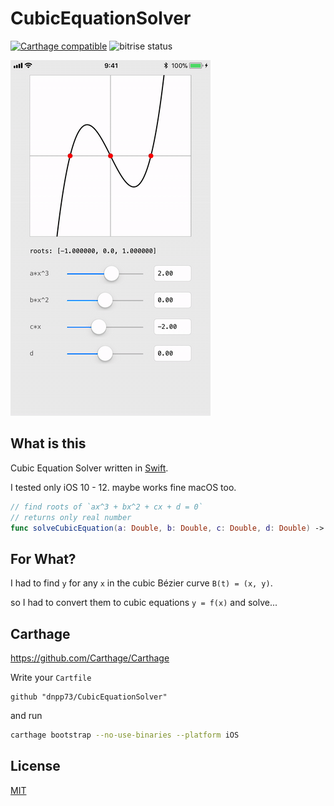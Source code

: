 CubicEquationSolver
===========

[![Carthage compatible](https://img.shields.io/badge/Carthage-compatible-4BC51D.svg?style=flat-square)](https://github.com/Carthage/Carthage)
![bitrise status](https://app.bitrise.io/app/3144cb5fb712fe14/status.svg?token=S1zRdswv1i47m4Y9j9Aq4Q&branch=master)


![ExampleApp](/ExampleApp.gif)


## What is this

Cubic Equation Solver written in [Swift](https://github.com/apple/swift).

I tested only iOS 10 - 12. maybe works fine macOS too.

```swift
// find roots of `ax^3 + bx^2 + cx + d = 0`
// returns only real number
func solveCubicEquation(a: Double, b: Double, c: Double, d: Double) -> [Double]
```


## For What?

I had to find `y` for any `x` in the cubic Bézier curve `B(t) = (x, y)`.

so I had to convert them to cubic equations `y = f(x)`  and solve...


## Carthage

https://github.com/Carthage/Carthage

Write your `Cartfile`

```
github "dnpp73/CubicEquationSolver"
```

and run

```sh
carthage bootstrap --no-use-binaries --platform iOS
```


## License

[MIT](/LICENSE)
